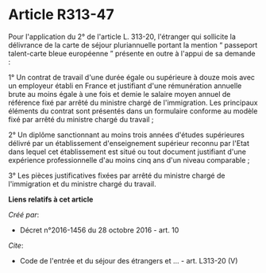 # Article R313-47

Pour l'application du 2° de l'article L. 313-20, l'étranger qui sollicite la délivrance de la carte de séjour pluriannuelle
portant la mention “ passeport talent-carte bleue européenne ” présente en outre à l'appui de sa demande : 

1° Un contrat de travail d'une durée égale ou supérieure à douze mois avec un employeur établi en France et justifiant d'une
rémunération annuelle brute au moins égale à une fois et demie le salaire moyen annuel de référence fixé par arrêté du
ministre chargé de l'immigration. Les principaux éléments du contrat sont présentés dans un formulaire conforme au modèle
fixé par arrêté du ministre chargé du travail ; 

2° Un diplôme sanctionnant au moins trois années d'études supérieures délivré par un établissement d'enseignement supérieur
reconnu par l'Etat dans lequel cet établissement est situé ou tout document justifiant d'une expérience professionnelle d'au
moins cinq ans d'un niveau comparable ; 

3° Les pièces justificatives fixées par arrêté du ministre chargé de l'immigration et du ministre chargé du travail.

**Liens relatifs à cet article**

_Créé par_:

  - Décret n°2016-1456 du 28 octobre 2016 - art. 10

_Cite_:

  - Code de l'entrée et du séjour des étrangers et ... - art. L313-20 (V)
